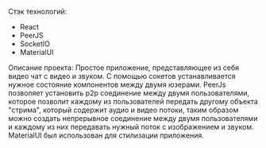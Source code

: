 Стэк технологий: 
 - React
 - PeerJS
 - SocketIO
 - MaterialUI

Описание проекта:
    Простое приложение, представляющее из себя видео чат с видео и звуком. С помощью сокетов устанавливается нужное состояние компонентов между двумя юзерами. PeerJs позволяет установить p2p соединение между двумя пользователями, которое позволит каждому из пользователей передать другому объекта "стрима", который содержит аудио и видео потоки, таким образом можно создать непрерывное соединение между двумя пользователями и каждому из них передавать нужный поток с изображением и звуком. MaterialUI был использован для стилизации приложения.
